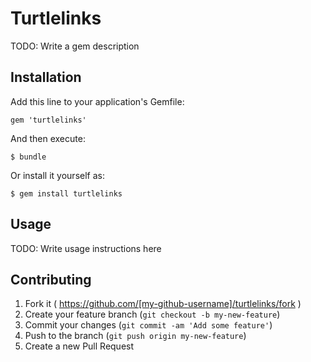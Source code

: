 # Turtlelinks

TODO: Write a gem description

## Installation

Add this line to your application's Gemfile:

    gem 'turtlelinks'

And then execute:

    $ bundle

Or install it yourself as:

    $ gem install turtlelinks

## Usage

TODO: Write usage instructions here

## Contributing

1. Fork it ( https://github.com/[my-github-username]/turtlelinks/fork )
2. Create your feature branch (`git checkout -b my-new-feature`)
3. Commit your changes (`git commit -am 'Add some feature'`)
4. Push to the branch (`git push origin my-new-feature`)
5. Create a new Pull Request
